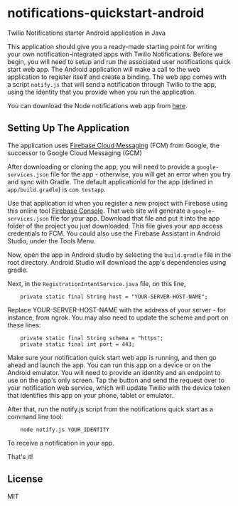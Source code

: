 # notifications-quickstart-android

Twilio Notifications starter Android application in Java

This application should give you a ready-made starting point for writing your
own notification-integrated apps with Twilio Notifications. Before we begin, you will need to setup and run the associated user notifications quick start web app. The Android application will make a call to the web application to register itself and create a binding. The web app comes with a script `notify.js` that will send a notification through Twilio to the app, using the identity that you provide when you run the application.

You can download the Node notifications web app from [here](https://github.com/TwilioDevEd/notifications-quickstart-node).

## Setting Up The Application

The application uses [Firebase Cloud Messaging](https://firebase.google.com/docs/cloud-messaging/) (FCM) from Google, the successor to Google Cloud Messaging (GCM)

After downloading or cloning the app, you will need to provide a `google-services.json` file for the app - otherwise, you will get an error when you try and sync with Gradle. The default applicationId for the app (defined in `app/build.gradle`) is `com.testapp`. 

Use that application id when you register a new project with Firebase using this online tool [Firebase Console](https://console.firebase.google.com/). That web site will generate a `google-services.json` file for your app. Download that file and put it into the app folder of the project you just downloaded. This file gives your app access credentials to FCM. You could also use the Firebase Assistant in Android Studio, under the Tools Menu.

Now, open the app in Android studio by selecting the `build.gradle` file in the root directory. Android Studio will download the app's dependencies using gradle.

Next, in the `RegistrationIntentService.java` file, on this line,

        private static final String host = "YOUR-SERVER-HOST-NAME";

Replace YOUR-SERVER-HOST-NAME with the address of your server - for instance, from ngrok. You may also need to update the scheme and port on these  lines:

        private static final String schema = "https";
        private static final int port = 443;

Make sure your notification quick start web app is running, and then go ahead and launch the app. You can run this app on a device or on the Android emulator. You will need to provide an identity and an endpoint to use on the app's only screen. Tap the button and send the request over to your notification web service, which will update Twilio with the device token that identifies this app on your phone, tablet or emulator.

After that, run the notify.js script from the notifications quick start as a command line tool:

        node notify.js YOUR_IDENTITY

To receive a notification in your app.

That's it!

## License

MIT
